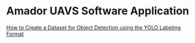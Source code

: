 # Amador UAVS Software Application

[How to Create a Dataset for Object Detection using the YOLO Labeling Format](https://docs.cogniflow.ai/en/article/how-to-create-a-dataset-for-object-detection-using-the-yolo-labeling-format-1tahk19/)